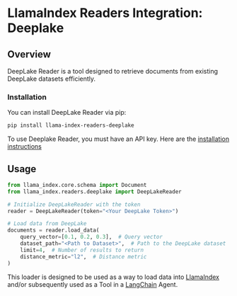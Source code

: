 # LlamaIndex Readers Integration: Deeplake

## Overview

DeepLake Reader is a tool designed to retrieve documents from existing DeepLake datasets efficiently.

### Installation

You can install DeepLake Reader via pip:

```bash
pip install llama-index-readers-deeplake
```

To use Deeplake Reader, you must have an API key. Here are the [installation instructions](https://docs.activeloop.ai/storage-and-credentials/user-authentication)

## Usage

```python
from llama_index.core.schema import Document
from llama_index.readers.deeplake import DeepLakeReader

# Initialize DeepLakeReader with the token
reader = DeepLakeReader(token="<Your DeepLake Token>")

# Load data from DeepLake
documents = reader.load_data(
    query_vector=[0.1, 0.2, 0.3],  # Query vector
    dataset_path="<Path to Dataset>",  # Path to the DeepLake dataset
    limit=4,  # Number of results to return
    distance_metric="l2",  # Distance metric
)
```

This loader is designed to be used as a way to load data into
[LlamaIndex](https://github.com/run-llama/llama_index/tree/main/llama_index) and/or subsequently
used as a Tool in a [LangChain](https://github.com/hwchase17/langchain) Agent.
